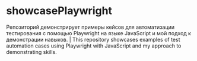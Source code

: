 # showcasePlaywright
Репозиторий демонстрирует примеры кейсов для автоматизации тестирования с помощью Playwright на языке JavaScript и мой подход к демонстрации навыков. | This repository showcases examples of test automation cases using Playwright with JavaScript and my approach to demonstrating skills.

